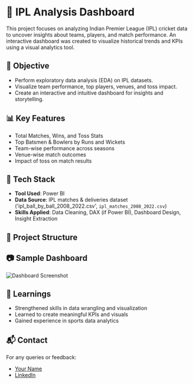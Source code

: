 # 🏏 IPL Analysis Dashboard

This project focuses on analyzing Indian Premier League (IPL) cricket data to uncover insights about teams, players, and match performance. An interactive dashboard was created to visualize historical trends and KPIs using a visual analytics tool.

## 📌 Objective

- Perform exploratory data analysis (EDA) on IPL datasets.
- Visualize team performance, top players, venues, and toss impact.
- Create an interactive and intuitive dashboard for insights and storytelling.

## 📊 Key Features

- Total Matches, Wins, and Toss Stats
- Top Batsmen & Bowlers by Runs and Wickets
- Team-wise performance across seasons
- Venue-wise match outcomes
- Impact of toss on match results

## 🧰 Tech Stack

- **Tool Used**: Power BI 
- **Data Source**: IPL matches & deliveries dataset ('ipl_ball_by_ball_2008_2022.csv', `ipl_matches_2008_2022.csv`)
- **Skills Applied**: Data Cleaning, DAX (if Power BI), Dashboard Design, Insight Extraction

## 📂 Project Structure

## 📷 Sample Dashboard

![Dashboard Screenshot](IPL_Analysis_Dashboard.pbix)

## 🧠 Learnings

- Strengthened skills in data wrangling and visualization
- Learned to create meaningful KPIs and visuals
- Gained experience in sports data analytics

## 📬 Contact

For any queries or feedback:

- [Your Name](https://github.com/Waseem7839)
- [LinkedIn](https://www.linkedin.com/in/mohammad-waseem-akram-772216281/)

